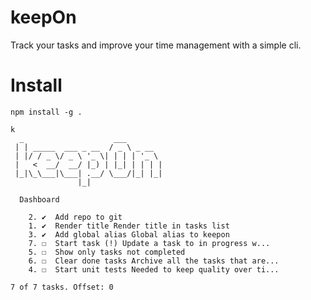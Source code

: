 # keepOn

Track your tasks and improve your time management with a simple cli.

# Install

```
npm install -g .
```

```
k
  _                    ___
 | | _____  ___ _ __  / _ \ _ __
 | |/ / _ \/ _ \ '_ \| | | | '_ \
 |   <  __/  __/ |_) | |_| | | | |
 |_|\_\___|\___| .__/ \___/|_| |_|
               |_|

  Dashboard

    2. ✔  Add repo to git
    1. ✔  Render title Render title in tasks list
    3. ✔  Add global alias Global alias to keepon
    7. ☐  Start task (!) Update a task to in progress w...
    5. ☐  Show only tasks not completed
    6. ☐  Clear done tasks Archive all the tasks that are...
    4. ☐  Start unit tests Needed to keep quality over ti...

7 of 7 tasks. Offset: 0
```
